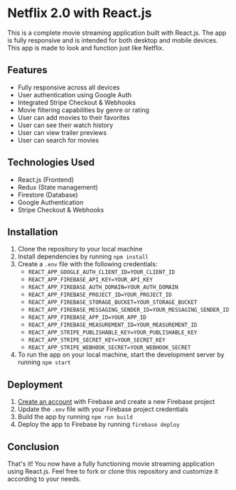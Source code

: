 # Netflix 2.0 with React.js

This is a complete movie streaming application built with React.js. The app is fully responsive and is intended for both desktop and mobile devices. This app is made to look and function just like Netflix.

## Features

- Fully responsive across all devices
- User authentication using Google Auth
- Integrated Stripe Checkout & Webhooks
- Movie filtering capabilities by genre or rating
- User can add movies to their favorites
- User can see their watch history
- User can view trailer previews
- User can search for movies

## Technologies Used

- React.js (Frontend)
- Redux (State management)
- Firestore (Database)
- Google Authentication
- Stripe Checkout & Webhooks

## Installation

1. Clone the repository to your local machine
2. Install dependencies by running `npm install`
3. Create a `.env` file with the following credentials:
   - `REACT_APP_GOOGLE_AUTH_CLIENT_ID=YOUR_CLIENT_ID`
   - `REACT_APP_FIREBASE_API_KEY=YOUR_API_KEY`
   - `REACT_APP_FIREBASE_AUTH_DOMAIN=YOUR_AUTH_DOMAIN`
   - `REACT_APP_FIREBASE_PROJECT_ID=YOUR_PROJECT_ID`
   - `REACT_APP_FIREBASE_STORAGE_BUCKET=YOUR_STORAGE_BUCKET`
   - `REACT_APP_FIREBASE_MESSAGING_SENDER_ID=YOUR_MESSAGING_SENDER_ID`
   - `REACT_APP_FIREBASE_APP_ID=YOUR_APP_ID`
   - `REACT_APP_FIREBASE_MEASUREMENT_ID=YOUR_MEASUREMENT_ID`
   - `REACT_APP_STRIPE_PUBLISHABLE_KEY=YOUR_PUBLISHABLE_KEY`
   - `REACT_APP_STRIPE_SECRET_KEY=YOUR_SECRET_KEY`
   - `REACT_APP_STRIPE_WEBHOOK_SECRET=YOUR_WEBHOOK_SECRET`
4. To run the app on your local machine, start the development server by running `npm start`

## Deployment

1. [Create an account](https://firebase.google.com/) with Firebase and create a new Firebase project
2. Update the `.env` file with your Firebase project credentials
3. Build the app by running `npm run build`
4. Deploy the app to Firebase by running `firebase deploy`

## Conclusion

That's it! You now have a fully functioning movie streaming application using React.js. Feel free to fork or clone this repository and customize it according to your needs.

